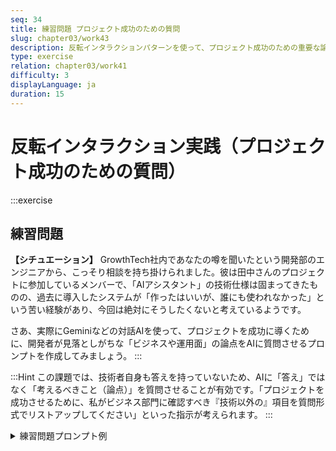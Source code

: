 ```yaml
---
seq: 34
title: 練習問題 プロジェクト成功のための質問
slug: chapter03/work43
description: 反転インタラクションパターンを使って、プロジェクト成功のための重要な論点を洗い出す
type: exercise
relation: chapter03/work41
difficulty: 3
displayLanguage: ja
duration: 15
---
```


# 反転インタラクション実践（プロジェクト成功のための質問）

:::exercise
## 練習問題
**【シチュエーション】**
GrowthTech社内であなたの噂を聞いたという開発部のエンジニアから、こっそり相談を持ち掛けられました。彼は田中さんのプロジェクトに参加しているメンバーで、「AIアシスタント」の技術仕様は固まってきたものの、過去に導入したシステムが「作ったはいいが、誰にも使われなかった」という苦い経験があり、今回は絶対にそうしたくないと考えているようです。

さあ、実際にGeminiなどの対話AIを使って、プロジェクトを成功に導くために、開発者が見落としがちな「ビジネスや運用面」の論点をAIに質問させるプロンプトを作成してみましょう。
:::

:::Hint
この課題では、技術者自身も答えを持っていないため、AIに「答え」ではなく「考えるべきこと（論点）」を質問させることが有効です。「プロジェクトを成功させるために、私がビジネス部門に確認すべき『技術以外の』項目を質問形式でリストアップしてください」といった指示が考えられます。
:::

<details><summary>練習問題プロンプト例</summary>
```
あなたは、企業のDXプロジェクトを数多く成功に導いてきた、経験豊富なITコンサルタントです。
私はクライアント企業の開発エンジニアで、新機能「AIアシスタント」の開発を担当しています。
「AIアシスタント」は、ユーザーからの自然言語での質問に答えて操作方法を案内したり、レポート作成を自動化したりする機能です。

プロジェクトが「作っただけ」で終わらず、全社に浸透し、成功裏に終わるために、開発開始前に必ずビジネス部門（企画部、マーケティング部など）に確認しておくべき「技術以外の」重要な質問を5つ、リストアップしてください。
```

### AI回答出力例

```markdown
新機能「AIアシスタント」の開発、素晴らしいですね。開発に着手する前に、ビジネス部門との連携を確実なものにするための重要な質問を5つリストアップします。これらは、技術的な完成度だけでなく、プロジェクトのビジネス的な成功を左右する、いわゆる「非技術的」な論点です。

DXプロジェクトを成功に導くための5つの質問
1. 「誰が、どんな問題を解決するのか？」：ターゲットユーザーとビジネス価値の明確化
このAIアシスタントを最も必要としているのは、誰ですか？具体的な部署、職種、そして彼らが日々直面している「痛みの種（ペインポイント）」は何でしょうか？この機能によって、彼らの仕事はどのように劇的に改善されますか？単なる「便利」ではなく、時間やコスト削減といった具体的なビジネス価値を定義し、共有しておく必要があります。この定義が曖昧だと、開発の優先順位がブレ、ユーザーが本当に求めていない機能にリソースを浪費してしまいます。

2. 「成功の定義」：KPI（重要業績評価指標）とマイルストーンの設定
プロジェクトの成功をどう定義しますか？単にリリースを終えることではなく、ビジネス部門が達成したい具体的な数値目標は何ですか？例えば、「この機能によってカスタマーサポートへの問い合わせが月間30%減少する」や、「レポート作成時間が平均1時間短縮される」といった明確なKPIが必要です。これらのKPIを共有することで、開発側も目指すべきゴールを理解し、より効果的な機能設計や改善提案が可能になります。

3. 「導入と浸透」：リリース後の利用促進とサポート体制
機能は作っただけでは使われません。リリース後、ユーザーにどのようにこの機能を認知・利用してもらい、定着させる計画ですか？例えば、社内での利用マニュアル作成、説明会の開催、利用促進キャンペーンといった具体的な計画はありますか？また、AIが誤った回答をした際や、ユーザーから質問が寄せられた際のサポート体制（誰が回答するのか、エスカレーション先はどこか）も、事前に決めておく必要があります。

4. 「投資対効果」：コストとリターンのバランス
このAIアシスタントの開発・運用には、どのようなコスト（開発費用、サーバー費用、メンテナンス費用など）がかかりますか？そして、その**コストに見合うだけのビジネス的リターン（売上増加、コスト削減など）**をどのように見込んでいますか？費用対効果のロジックが明確でなければ、プロジェクトは単なる「コストセンター」と見なされ、継続的な投資や改善が難しくなります。

5. 「進化のロードマップ」：将来的なビジョンと連携
今回の開発は、あくまでもスタート地点です。AIアシスタントを今後、どのように進化させていく計画ですか？例えば、より高度なレポート作成機能の追加や、他システムとの連携といった将来的なビジョンはありますか？このロードマップを共有することで、拡張性を考慮した設計が可能となり、将来的な手戻りを防ぎ、持続的な成長を支える基盤を構築できます。
```
</details>